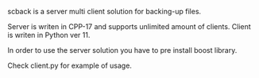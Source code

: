 scback is a server multi client solution for backing-up files.

Server is writen in CPP-17 and supports unlimited amount of clients.
Client is writen in Python ver 11.

In order to use the server solution you have to pre install boost library.

Check client.py for example of usage.